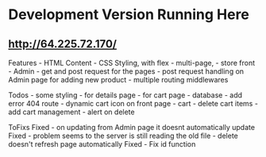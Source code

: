 # Development Version Running Here
## http://64.225.72.170/

Features
    - HTML Content
    - CSS Styling, with flex
    - multi-page, 
        - store front
        - Admin
    - get and post request for the pages
    - post request handling on Admin page for adding new product
    - multiple routing middlewares



Todos
    - some styling
        - for details page
        - for cart page
    - database
    - add error 404 route
    - dynamic cart icon on front page
    - cart
        - delete cart items
        - add cart management
    - alert on delete


ToFixs
    Fixed - on updating from Admin page it doesnt automatically update
    Fixed - problem seems to the server is still reading the old file
          - delete doesn't refresh page automatically
    Fixed - Fix id function
